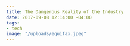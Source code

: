 ```yaml
---
title: The Dangerous Reality of the Industry
date: 2017-09-08 12:14:00 -04:00
tags:
- tech
image: "/uploads/equifax.jpeg"
---
```



